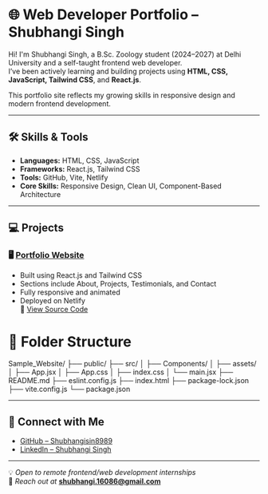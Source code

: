 # 🌐 Web Developer Portfolio – Shubhangi Singh

Hi! I'm Shubhangi Singh, a B.Sc. Zoology student (2024–2027) at Delhi University and a self-taught frontend web developer.  
I’ve been actively learning and building projects using **HTML, CSS, JavaScript, Tailwind CSS**, and **React.js**.

This portfolio site reflects my growing skills in responsive design and modern frontend development.

---

## 🛠 Skills & Tools

- **Languages:** HTML, CSS, JavaScript
- **Frameworks:** React.js, Tailwind CSS
- **Tools:** GitHub, Vite, Netlify
- **Core Skills:** Responsive Design, Clean UI, Component-Based Architecture

---

## 💻 Projects

### 🖥️ [Portfolio Website](http://shubhangisin8989-samplewebsite.netlify.app/)
- Built using React.js and Tailwind CSS
- Sections include About, Projects, Testimonials, and Contact
- Fully responsive and animated
- Deployed on Netlify  
🔗 [View Source Code](https://github.com/Shubhangisin8989/Sample_Website)


# 📁 Folder Structure
Sample_Website/
├── public/
├── src/
│   ├── Components/
│   ├── assets/
│   ├── App.jsx
│   ├── App.css
│   ├── index.css
│   └── main.jsx
├── README.md
├── eslint.config.js
├── index.html
├── package-lock.json
├── vite.config.js
└── package.json

---

## 🔗 Connect with Me

- [GitHub – Shubhangisin8989](https://github.com/Shubhangisin8989)
- [LinkedIn – Shubhangi Singh](https://www.linkedin.com/in/shubhangi-singh-16b7b2371/)

---

💡 _Open to remote frontend/web development internships_  
📩 _Reach out at_ **shubhangi.16086@gmail.com**

